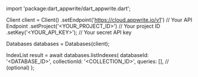 import 'package:dart_appwrite/dart_appwrite.dart';

Client client = Client()
    .setEndpoint('https://cloud.appwrite.io/v1') // Your API Endpoint
    .setProject('&lt;YOUR_PROJECT_ID&gt;') // Your project ID
    .setKey('&lt;YOUR_API_KEY&gt;'); // Your secret API key

Databases databases = Databases(client);

IndexList result = await databases.listIndexes(
    databaseId: '<DATABASE_ID>',
    collectionId: '<COLLECTION_ID>',
    queries: [], // (optional)
);
